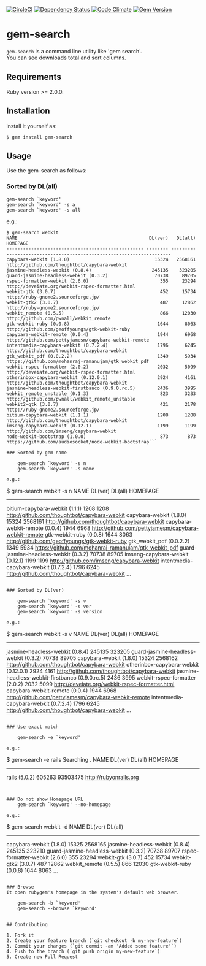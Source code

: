 [![CircleCI](https://img.shields.io/circleci/project/rochefort/gem-search.svg?style=flat)](https://circleci.com/gh/rochefort/gem-search)
[![Dependency Status](http://img.shields.io/gemnasium/rochefort/gem-search.svg?style=flat)](https://gemnasium.com/rochefort/gem-search)
[![Code Climate](http://img.shields.io/codeclimate/github/rochefort/gem-search.svg?style=flat)](https://codeclimate.com/github/rochefort/gem-search)
[![Gem Version](http://img.shields.io/gem/v/gem-search.svg?style=flat)](http://badge.fury.io/rb/gem-search)

# gem-search

`gem-search` is a command line utility like 'gem search'.  
You can see downloads total and sort columns.  

## Requirements

Ruby version >= 2.0.0.

## Installation

install it yourself as:

    $ gem install gem-search

## Usage

Use the gem-search as follows:


### Sorted by DL(all)

	gem-search `keyword'
	gem-search `keyword' -s a
	gem-search `keyword' -s all

e.g.:

```
$ gem-search webkit
NAME                                                DL(ver)   DL(all) HOMEPAGE
-------------------------------------------------- -------- --------- ------------------------------------------------------------
capybara-webkit (1.8.0)                               15324   2568161 http://github.com/thoughtbot/capybara-webkit
jasmine-headless-webkit (0.8.4)                      245135    323205
guard-jasmine-headless-webkit (0.3.2)                 70738     89705
rspec-formatter-webkit (2.6.0)                          355     23294 http://deveiate.org/webkit-rspec-formatter.html
webkit-gtk (3.0.7)                                      452     15734 http://ruby-gnome2.sourceforge.jp/
webkit-gtk2 (3.0.7)                                     487     12862 http://ruby-gnome2.sourceforge.jp/
webkit_remote (0.5.5)                                   866     12030 http://github.com/pwnall/webkit_remote
gtk-webkit-ruby (0.0.8)                                1644      8063 http://github.com/geoffyoungs/gtk-webkit-ruby
capybara-webkit-remote (0.0.4)                         1944      6968 http://github.com/pettyjamesm/capybara-webkit-remote
intentmedia-capybara-webkit (0.7.2.4)                  1796      6245 http://github.com/thoughtbot/capybara-webkit
gtk_webkit_pdf (0.0.2.2)                               1349      5934 https://github.com/mohanraj-ramanujam/gtk_webkit_pdf
webkit-rspec-formatter (2.0.2)                         2032      5099 http://deveiate.org/webkit-rspec-formatter.html
otherinbox-capybara-webkit (0.12.0.1)                  2924      4161 http://github.com/thoughtbot/capybara-webkit
jasmine-headless-webkit-firstbanco (0.9.0.rc.5)        2436      3995
webkit_remote_unstable (0.1.3)                          823      3233 http://github.com/pwnall/webkit_remote_unstable
webkit2-gtk (3.0.7)                                     421      2178 http://ruby-gnome2.sourceforge.jp/
bitium-capybara-webkit (1.1.1)                         1208      1208 http://github.com/thoughtbot/capybara-webkit
imseng-capybara-webkit (0.12.1)                        1199      1199 http://github.com/imseng/capybara-webkit
node-webkit-bootstrap (1.0.0)                           873       873 https://github.com/audiosocket/node-webkit-bootstrap```

### Sorted by gem name

	gem-search `keyword' -s n
	gem-search `keyword' -s name

e.g.:

```
$ gem-search webkit -s n
NAME                                                DL(ver)   DL(all) HOMEPAGE
-------------------------------------------------- -------- --------- ------------------------------------------------------------
bitium-capybara-webkit (1.1.1)                         1208      1208 http://github.com/thoughtbot/capybara-webkit
capybara-webkit (1.8.0)                               15324   2568161 http://github.com/thoughtbot/capybara-webkit
capybara-webkit-remote (0.0.4)                         1944      6968 http://github.com/pettyjamesm/capybara-webkit-remote
gtk-webkit-ruby (0.0.8)                                1644      8063 http://github.com/geoffyoungs/gtk-webkit-ruby
gtk_webkit_pdf (0.0.2.2)                               1349      5934 https://github.com/mohanraj-ramanujam/gtk_webkit_pdf
guard-jasmine-headless-webkit (0.3.2)                 70738     89705
imseng-capybara-webkit (0.12.1)                        1199      1199 http://github.com/imseng/capybara-webkit
intentmedia-capybara-webkit (0.7.2.4)                  1796      6245 http://github.com/thoughtbot/capybara-webkit
...
```

### Sorted by DL(ver)

	gem-search `keyword' -s v
	gem-search `keyword' -s ver
	gem-search `keyword' -s version

e.g.:

```
$ gem-search webkit -s v
NAME                                                DL(ver)   DL(all) HOMEPAGE
-------------------------------------------------- -------- --------- ------------------------------------------------------------
jasmine-headless-webkit (0.8.4)                      245135    323205
guard-jasmine-headless-webkit (0.3.2)                 70738     89705
capybara-webkit (1.8.0)                               15324   2568162 http://github.com/thoughtbot/capybara-webkit
otherinbox-capybara-webkit (0.12.0.1)                  2924      4161 http://github.com/thoughtbot/capybara-webkit
jasmine-headless-webkit-firstbanco (0.9.0.rc.5)        2436      3995
webkit-rspec-formatter (2.0.2)                         2032      5099 http://deveiate.org/webkit-rspec-formatter.html
capybara-webkit-remote (0.0.4)                         1944      6968 http://github.com/pettyjamesm/capybara-webkit-remote
intentmedia-capybara-webkit (0.7.2.4)                  1796      6245 http://github.com/thoughtbot/capybara-webkit
...
```

### Use exact match

	gem-search -e `keyword'

e.g.:
```
$ gem-search -e rails
Searching .
NAME                                                DL(ver)   DL(all) HOMEPAGE
-------------------------------------------------- -------- --------- ------------------------------------------------------------
rails (5.0.2)                                        605263  93503475 http://rubyonrails.org
```


### Do not show Homepage URL
	gem-search `keyword' --no-homepage

e.g.:
```
$ gem-search webkit -d
NAME                                                DL(ver)   DL(all)
-------------------------------------------------- -------- ---------
capybara-webkit (1.8.0)                               15325   2568165
jasmine-headless-webkit (0.8.4)                      245135    323210
guard-jasmine-headless-webkit (0.3.2)                 70738     89707
rspec-formatter-webkit (2.6.0)                          355     23294
webkit-gtk (3.0.7)                                      452     15734
webkit-gtk2 (3.0.7)                                     487     12862
webkit_remote (0.5.5)                                   866     12030
gtk-webkit-ruby (0.0.8)                                1644      8063
...
```

### Browse
It open rubygem's homepage in the system's default web browser.

    gem-search -b `keyword'
    gem-search --browse `keyword'


## Contributing

1. Fork it
2. Create your feature branch (`git checkout -b my-new-feature`)
3. Commit your changes (`git commit -am 'Added some feature'`)
4. Push to the branch (`git push origin my-new-feature`)
5. Create new Pull Request

